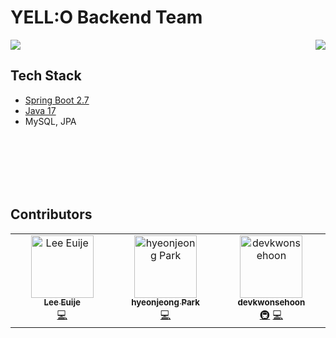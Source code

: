 # YELL:O Backend Team

<!-- ALL-CONTRIBUTORS-BADGE:START - Do not remove or modify this section -->
<img src="https://img.shields.io/badge/all_contributors-3-yellow.svg?style=for-the-badge"/>
<!-- ALL-CONTRIBUTORS-BADGE:END -->


<img src="https://github.com/team-yello/.github/assets/54793607/f017819a-f103-40ee-a270-b9014420bc70" align="right">

<br>

## Tech Stack

- [Spring Boot 2.7](https://spring.io/blog/2022/09/22/spring-boot-2-7-4-available-now)
- [Java 17](https://docs.oracle.com/en/java/javase/17/docs/api/index.html)
- MySQL, JPA

<br>
<br>
<br>
<br>
<br>

## Contributors

<!-- ALL-CONTRIBUTORS-LIST:START - Do not remove or modify this section -->
<!-- prettier-ignore-start -->
<!-- markdownlint-disable -->
<table>
  <tbody>
    <tr>
      <td align="center" valign="top" width="14.28%"><a href="https://github.com/euije"><img src="https://avatars.githubusercontent.com/u/12531340?v=4?s=100" width="100px;" alt="Lee Euije"/><br /><sub><b>Lee Euije</b></sub></a><br /><a href="https://github.com/team-yello/YELLO-Server/commits?author=euije" title="Code">💻</a></td>
      <td align="center" valign="top" width="14.28%"><a href="https://velog.io/@guri"><img src="https://avatars.githubusercontent.com/u/81394850?v=4?s=100" width="100px;" alt="hyeonjeong Park"/><br /><sub><b>hyeonjeong Park</b></sub></a><br /><a href="https://github.com/team-yello/YELLO-Server/commits?author=hyeonjeongs" title="Code">💻</a></td>
<td align="center" valign="top" width="14.28%"><a href="http://devkwonsehoon.github.io"><img src="https://avatars.githubusercontent.com/u/54793607?v=4?s=100" width="100px;" alt="devkwonsehoon"/><br /><sub><b>devkwonsehoon</b></sub></a><br /><a href="#infra-devkwonsehoon" title="Infrastructure (Hosting, Build-Tools, etc)">🚇</a> <a href="https://github.com/team-yello/YELLO-Server/commits?author=devkwonsehoon" title="Code">💻</a></td>
    </tr>
  </tbody>
</table>

<!-- markdownlint-restore -->
<!-- prettier-ignore-end -->

<!-- ALL-CONTRIBUTORS-LIST:END -->
<!-- prettier-ignore-start -->
<!-- markdownlint-disable -->

<!-- markdownlint-restore -->
<!-- prettier-ignore-end -->

<!-- ALL-CONTRIBUTORS-LIST:END -->